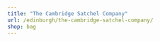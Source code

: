 ```yaml
---
title: "The Cambridge Satchel Company"
url: /edinburgh/the-cambridge-satchel-company/
shop: bag
---
```

